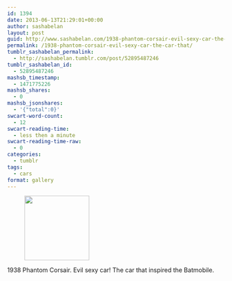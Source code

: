 ```yaml
---
id: 1394
date: 2013-06-13T21:29:01+00:00
author: sashabelan
layout: post
guid: http://www.sashabelan.com/1938-phantom-corsair-evil-sexy-car-the-car-that/
permalink: /1938-phantom-corsair-evil-sexy-car-the-car-that/
tumblr_sashabelan_permalink:
  - http://sashabelan.tumblr.com/post/52895487246
tumblr_sashabelan_id:
  - 52895487246
mashsb_timestamp:
  - 1471775226
mashsb_shares:
  - 0
mashsb_jsonshares:
  - '{"total":0}'
swcart-word-count:
  - 12
swcart-reading-time:
  - less then a minute
swcart-reading-time-raw:
  - 0
categories:
  - tumblr
tags:
  - cars
format: gallery
---
```

<div id='gallery-457' class='gallery galleryid-1394 gallery-columns-3 gallery-size-thumbnail'>
  <figure class='gallery-item'> 
  
  <div class='gallery-icon landscape'>
    <a href='http://www.sashabelan.ru/1938-phantom-corsair-evil-sexy-car-the-car-that/attachment/1395/'><img width="150" height="150" src="http://www.sashabelan.ru/wp-content/uploads/2013/06/tumblr_mocp0d1wOv1qarj97o1_1280-150x150.jpg" class="attachment-thumbnail size-thumbnail" alt="" /></a>
  </div></figure>
</div>

1938 Phantom Corsair. Evil sexy car! The car that inspired the Batmobile.